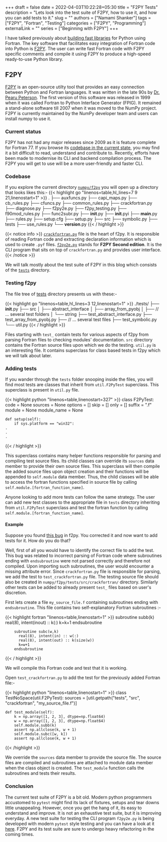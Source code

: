 +++ 
draft = false
date = 2022-04-03T10:22:28+05:30
title = "F2PY Tests"
description = "Lets look into the test suite of F2PY, how to use it, and how you can add tests to it."
slug = ""
authors = ["Namami Shanker"]
tags = ["F2PY", "Fortran", "Testing"]
categories = ["F2PY", "Programming"]
externalLink = ""
series = ["Beginning with F2PY"]
+++

I have talked previously about [building fast libraries](https://namamishanker.github.io/posts/scipy_fortran_f2py/) for Python using Fortran. The key software that facilitates easy integration of Fortran code into Python is [F2PY](https://numpy.org/doc/stable/f2py/). The user can write fast Fortran code with F2PY specific comments and compile it using F2PY to produce a high-speed ready-to-use Python library.

## F2PY

[F2PY](https://numpy.org/doc/stable/f2py/) is an open-source utilty tool that provides an easy connection between Python and Fortran languages. It was written in the late 90s by [Dr. Pearu Peterson](https://github.com/pearu). The first version of this software was released in 1999 when it was called Fortran to Python Interface Generator (FPIG). It remained a stand-alone software till 2007 when it was moved to the NumPy project. F2PY is currently maintained by the NumPy developer team and users can install numpy to use it.

### Current status

F2PY has not had any major releases since 2009 as it is feature complete for Fortran 77. If you browse its [codebase in the current state](https://github.com/numpy/numpy/tree/eecd16210ffb487d4e862c71e86cc6f88f2e9aa2/numpy/f2py), you may find it a bit difficult to read, understand and contribute to. Recently, efforts have been made to modernise its CLI and backend compilation process. The F2PY you will get to use will be a more user-friendly and faster CLI.

### Codebase

If you explore the current directory [`numpy/f2py`](https://github.com/numpy/numpy/tree/main/numpy/f2py) you will open up a directory that looks likes this:-
{{< highlight go "linenos=table,hl_lines=7 9 21,linenostart=1" >}}
.
├── auxfuncs.py
├── capi_maps.py
├── cb_rules.py
├── cfuncs.py
├── common_rules.py
├── crackfortran.py
├── diagnose.py
├── f2py2e.py
├── f2py_testing.py
├── f90mod_rules.py
├── func2subr.py
├── __init__.py
├── __init__.pyi
├── __main__.py
├── rules.py
├── setup.cfg
├── setup.py
├── src
├── symbolic.py
├── tests
├── use_rules.py
└── __version__.py
{{< / highlight >}}

{{< notice info >}} [`crackfortran.py`](https://github.com/numpy/numpy/blob/main/numpy/f2py/crackfortran.py) file is the heart of f2py. It is responsible of reading Fortran code and extracting declaration information which is used to create `.pyf` files. [`f2py2e.py`](https://github.com/numpy/numpy/blob/main/numpy/f2py/f2py2e.py) stands for **F2PY Second edition**. It is the CLI program that sits on top of `crackfortran.py` and provides user interface. {{< /notice >}}

We will talk mostly about the test suite of F2PY in this blog which consists of the [`tests`](https://github.com/numpy/numpy/tree/main/numpy/f2py/tests) directory. 

### Testing f2py

The file tree of [tests](https://github.com/numpy/numpy/tree/main/numpy/f2py/tests) directory presents us with these:-

{{< highlight go "linenos=table,hl_lines=3 12,linenostart=1" >}}
./tests/
├── __init__.py
├── src
│   ├── abstract_interface
│   ├── array_from_pyobj
│   ├── // ... several test folders
│   └── string
├── test_abstract_interface.py
├── test_array_from_pyobj.py
├── // ... several test files
├── test_symbolic.py
└── util.py
{{< / highlight >}}

Files starting with `test_` contain tests for various aspects of f2py from parsing Fortran files to checking modules' documentation. `src` directory contains the Fortran source files upon which we do the testing. `util.py` is an interesting file. It contains superclass for class based tests in f2py which we will talk about later.

### Adding tests

If you wander through the `tests` folder snooping inside the files, you will find most tests are classes that inherit from `util.F2PyTest` superclass. This superclass is present in `util.py` file. 

{{< highlight python "linenos=table,linenostart=327" >}}
class F2PyTest:
    code = None
    sources = None
    options = []
    skip = []
    only = []
    suffix = ".f"
    module = None
    module_name = None

    def setup(self):
        if sys.platform == "win32":
	.
	.
	.
{{< / highlight >}}

This superclass contains many helper functions responsible for parsing and compiling test source files. Its child classes can override its `sources` data member to provide their own source files. This superclass will then compile the added source files upon object creation and their functions will be appended to `self.module` data member. Thus, the child classes will be able to access the fortran functions specified in source file by calling `self.module.[fortran_function_name]`.

Anyone looking to add more tests can follow the same strategy. The user can add new test classes to the appropriate file in `tests` directory inheriting from `util.F2PyTest` superclass and test the fortran function by calling `self.module.[fortran_function_name]`.

#### Example

Suppose you found [this bug](https://github.com/numpy/numpy/issues/14625) in f2py. You corrected it and now want to add tests for it. How do you do that?  

Well, first of all you would have to identify the correct file to add the test. This bug was related to incorrect parsing of Fortran code where subroutines ending with `endsubroutine` were not parsed correctly and therefore not compiled. Upon importing such subroutines, the user would encounter a missing attribute error. Since `crackfortran.py` file is responsible for parsing, we add the test to `test_crackfortran.py` file. The testing source file should also be created in `numpy/f2py/tests/src/crackfortran/` directory. Similarly other tests can be added to already present `test_` files based on user's discretion.

First lets create a file `my_source_file.f` containing subroutines ending with `endsubroutine`. This file contains two self-explanatory Fortran subroutines :-

{{< highlight fortran "linenos=table,linenostart=1" >}}
        subroutine subb(k)
          real(8), intent(inout) :: k(:)
          k=k+1
        endsubroutine

        subroutine subc(w,k)
          real(8), intent(in) :: w(:)
          real(8), intent(out) :: k(size(w))
          k=w+1
        endsubroutine
{{< / highlight >}}

We will compile this Fortran code and test that it is working. 

Open `test_crackfortran.py` to add the test for the previously added Fortran file:-

{{< highlight python "linenos=table,linenostart=1" >}}
class TestNoSpace(util.F2PyTest):
    sources = [util.getpath("tests", "src", "crackfortran", "my_source_file.f")]

    def test_module(self):
        k = np.array([1, 2, 3], dtype=np.float64)
        w = np.array([1, 2, 3], dtype=np.float64)
        self.module.subb(k)
        assert np.allclose(k, w + 1)
        self.module.subc([w, k])
        assert np.allclose(k, w + 1)
{{< /highlight >}}

We override the `sources` data member to provide the source file. The source files are compiled and subroutines are attached to module data member when the class object is created. The `test_module` function calls the subroutines and tests their results.

### Conclusion

The current test suite of F2PY is a bit old. Modern python programmers accustomed to `pytest` might find its lack of fixtures, setups and tear downs little unappealing. However, once you get the hang of it, its easy to understand and improve. It is not an exhaustive test suite, but it is improving everyday. A new test suite for testing the CLI program `f2py2e.py` is being developed with modern `pytest` style testing and you can have a look at it [here](https://github.com/HaoZeke/numpy/blob/f2py2eTests/numpy/f2py/tests/test_f2py2e.py). F2PY and its test suite are sure to undergo heavy refactoring in the coming times.